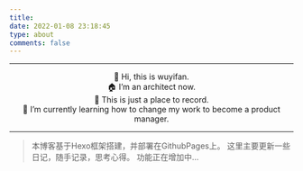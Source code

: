 ```yaml
---
title: 
date: 2022-01-08 23:18:45
type: about
comments: false
---
```

-------

<center>👋 Hi, this is wuyifan.</center>

<center>🏠 I’m an architect now.</center>

<center>💞️ This is just a place to record.</center>

<center>🌱 I’m currently learning how to change my work to become a product manager.</center>

------

  

> 本博客基于Hexo框架搭建，并部署在GithubPages上。
> 这里主要更新一些日记，随手记录，思考心得。
> 功能正在增加中...
